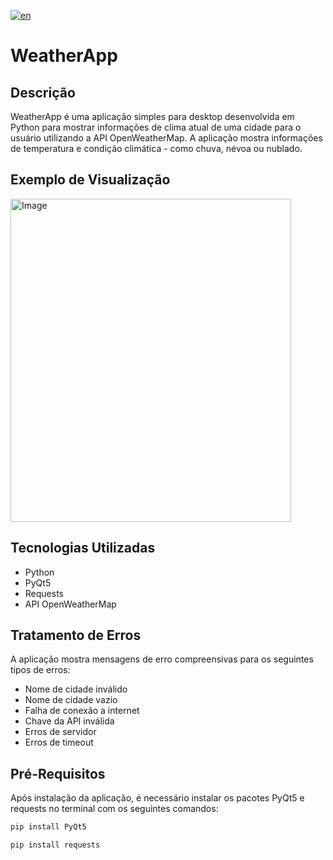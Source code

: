 [![en](https://img.shields.io/badge/lang-en-red.svg)](https://github.com/LimaFelipeGS/WeatherApp/blob/main/README.en.md)

# WeatherApp

## Descrição
WeatherApp é uma aplicação simples para desktop desenvolvida em Python para mostrar informações de clima atual de uma cidade para o usuário utilizando a API OpenWeatherMap. A aplicação mostra informações de temperatura e condição climática - como chuva, névoa ou nublado. 

## Exemplo de Visualização
<img width="449" height="517" alt="Image" src="https://github.com/user-attachments/assets/b81630b3-9d4a-4965-808b-65052fa14e76" />

## Tecnologias Utilizadas

- Python
- PyQt5
- Requests
- API OpenWeatherMap

## Tratamento de Erros

A aplicação mostra mensagens de erro compreensivas para os seguintes tipos de erros:

- Nome de cidade inválido
- Nome de cidade vazio
- Falha de conexão a internet
- Chave da API inválida
- Erros de servidor
- Erros de timeout

## Pré-Requisitos

Após instalação da aplicação, é necessário instalar os pacotes PyQt5 e requests no terminal com os seguintes comandos:

```bash
pip install PyQt5
```

```bash
pip install requests
```
